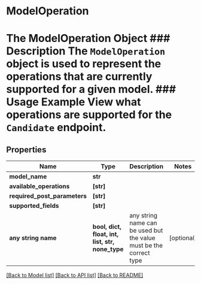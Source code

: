 # ModelOperation

# The ModelOperation Object ### Description The `ModelOperation` object is used to represent the operations that are currently supported for a given model.  ### Usage Example View what operations are supported for the `Candidate` endpoint.

## Properties
Name | Type | Description | Notes
------------ | ------------- | ------------- | -------------
**model_name** | **str** |  | 
**available_operations** | **[str]** |  | 
**required_post_parameters** | **[str]** |  | 
**supported_fields** | **[str]** |  | 
**any string name** | **bool, dict, float, int, list, str, none_type** | any string name can be used but the value must be the correct type | [optional]

[[Back to Model list]](../README.md#documentation-for-models) [[Back to API list]](../README.md#documentation-for-api-endpoints) [[Back to README]](../README.md)


